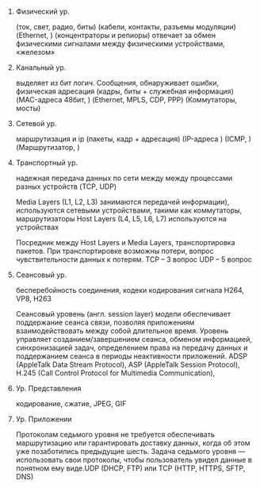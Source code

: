 1. Физический ур.

    (ток, свет, радио, биты) (кабели, контакты, разъемы модуляции) (Ethernet, ) (концентраторы и репиоры) отвечает за обмен физическими сигналами между физическими устройствами, «железом»


2. Канальный ур. 

    выделяет из бит логич. Сообщения, обнаруживает ошибки, физическая адресация (кадры, биты + служебная информация) (MAC-адреса 48бит, ) (Ethernet, MPLS, CDP, PPP) (Коммутаторы, мосты)


3. Сетевой ур.

    маршрутизация и ip (пакеты, кадр + адресация) (IP-адреса ) (ICMP, ) (Маршрутизатор, )


4. Транспортный ур.

    надежная передача данных по сети между между процессами разных устройств (TCP, UDP)

    Media Layers (L1, L2, L3) занимаются передачей информации), используются сетевыми устройствами, такими как коммутаторы, маршрутизаторы
    Host Layers (L4, L5, L6, L7) используются на устройствах

    Посредник между Host Layers и Media Layers, транспортировка пакетов. При транспортировке возможны потери, вопрос чувствительности данных к потерям. TCP – 3 вопрос UDP – 5 вопрос


5. Сеансовый ур.

    бесперебойность соединения, кодеки кодирования сигнала H264, VP8, H263

    Сеансовый уровень (англ. session layer) модели обеспечивает поддержание сеанса связи, позволяя приложениям взаимодействовать между собой длительное время. Уровень управляет созданием/завершением сеанса, обменом информацией, синхронизацией задач, определением права на передачу данных и поддержанием сеанса в периоды неактивности приложений.
    ADSP (AppleTalk Data Stream Protocol), ASP (AppleTalk Session Protocol), H.245 (Call Control Protocol for Multimedia Communication),


6. Ур. Представления

    кодирование, сжатие, JPEG, GIF


7. Ур. Приложении

    Протоколам седьмого уровня не требуется обеспечивать маршрутизацию или гарантировать доставку данных, когда об этом уже позаботились предыдущие шесть. Задача седьмого уровня — использовать свои протоколы, чтобы пользователь увидел данные в понятном ему виде.UDP (DHCP, FTP) или TCP (HTTP, HTTPS, SFTP, DNS)
